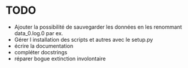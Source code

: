 TODO
====

* Ajouter la possibilité de sauvegarder les données en les renommant data_0.log.0 par ex.
* Gérer l installation des scripts et autres avec le setup.py
* écrire la documentation
* compléter docstrings
* réparer bogue extinction involontaire
